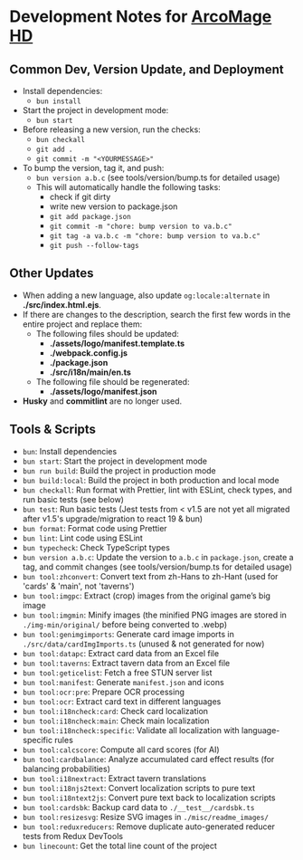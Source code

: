 # Development Notes for [ArcoMage HD](https://arcomage.github.io/)

## Common Dev, Version Update, and Deployment

- Install dependencies:
  - `bun install`
- Start the project in development mode:
  - `bun start`
- Before releasing a new version, run the checks:
  - `bun checkall`
  - `git add .`
  - `git commit -m "<YOURMESSAGE>"`
- To bump the version, tag it, and push:
  - `bun version a.b.c` (see tools/version/bump.ts for detailed usage)
  - This will automatically handle the following tasks:
    - check if git dirty
    - write new version to package.json
    - `git add package.json`
    - `git commit -m "chore: bump version to va.b.c"`
    - `git tag -a va.b.c -m "chore: bump version to va.b.c"`
    - `git push --follow-tags`

## Other Updates

- When adding a new language, also update `og:locale:alternate` in **./src/index.html.ejs**.
- If there are changes to the description, search the first few words in the entire project and replace them:
  - The following files should be updated:
    - **./assets/logo/manifest.template.ts**
    - **./webpack.config.js**
    - **./package.json**
    - **./src/i18n/main/en.ts**
  - The following file should be regenerated:
    - **./assets/logo/manifest.json**
- **Husky** and **commitlint** are no longer used.

## Tools & Scripts

- `bun`: Install dependencies
- `bun start`: Start the project in development mode
- `bun run build`: Build the project in production mode
- `bun build:local`: Build the project in both production and local mode
- `bun checkall`: Run format with Prettier, lint with ESLint, check types, and run basic tests (see below)
- `bun test`: Run basic tests (Jest tests from < v1.5 are not yet all migrated after v1.5's upgrade/migration to react 19 & bun)
- `bun format`: Format code using Prettier
- `bun lint`: Lint code using ESLint
- `bun typecheck`: Check TypeScript types
- `bun version a.b.c`: Update the version to `a.b.c` in `package.json`, create a tag, and commit changes (see tools/version/bump.ts for detailed usage)
- `bun tool:zhconvert`: Convert text from zh-Hans to zh-Hant (used for 'cards' & 'main', not 'taverns')
- `bun tool:imgpc`: Extract (crop) images from the original game’s big image
- `bun tool:imgmin`: Minify images (the minified PNG images are stored in `./img-min/original/` before being converted to .webp)
- `bun tool:genimgimports`: Generate card image imports in `./src/data/cardImgImports.ts` (unused & not generated for now)
- `bun tool:datapc`: Extract card data from an Excel file
- `bun tool:taverns`: Extract tavern data from an Excel file
- `bun tool:geticelist`: Fetch a free STUN server list
- `bun tool:manifest`: Generate `manifest.json` and icons
- `bun tool:ocr:pre`: Prepare OCR processing
- `bun tool:ocr`: Extract card text in different languages
- `bun tool:i18ncheck:card`: Check card localization
- `bun tool:i18ncheck:main`: Check main localization
- `bun tool:i18ncheck:specific`: Validate all localization with language-specific rules
- `bun tool:calcscore`: Compute all card scores (for AI)
- `bun tool:cardbalance`: Analyze accumulated card effect results (for balancing probabilities)
- `bun tool:i18nextract`: Extract tavern translations
- `bun tool:i18njs2text`: Convert localization scripts to pure text
- `bun tool:i18ntext2js`: Convert pure text back to localization scripts
- `bun tool:cardsbk`: Backup card data to `./__test__/cardsbk.ts`
- `bun tool:resizesvg`: Resize SVG images in `./misc/readme_images/`
- `bun tool:reduxreducers`: Remove duplicate auto-generated reducer tests from Redux DevTools
- `bun linecount`: Get the total line count of the project
